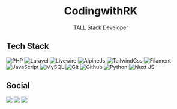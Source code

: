 <h1 align="center">CodingwithRK</h1>
<p align="center">TALL Stack Developer</p>

## Tech Stack

![PHP](https://img.shields.io/badge/-PHP-7a86b8?style=for-the-badge&logo=php&logoColor=white)
![Laravel](https://img.shields.io/badge/Laravel-f9322c?style=for-the-badge&logo=laravel&logoColor=white)
![Livewire](https://img.shields.io/badge/Livewire-fb70a9?style=for-the-badge&logo=livewire&logoColor=white)
![AlpineJs](https://img.shields.io/badge/AlpineJs-77c1d2?style=for-the-badge&logo=javascript&logoColor=white)
![TailwindCss](https://img.shields.io/badge/TailwindCss-38bdf8?style=for-the-badge&logo=tailwindcss&logoColor=white)
![Filament](https://img.shields.io/badge/Filament-eab308?style=for-the-badge&logo=laravel&logoColor=white)
![JavaScript](https://img.shields.io/badge/JavaScript-F7DF1E?style=for-the-badge&logo=javascript&logoColor=white)
![MySQL](https://img.shields.io/badge/MySQL-3e6e93?style=for-the-badge&logo=mysql&logoColor=white)
![Git](https://img.shields.io/badge/-Git-F1553A?style=for-the-badge&logo=git&logoColor=white)
![Github](https://img.shields.io/badge/-GitHub-000000?style=for-the-badge&logo=github&logoColor=white)
![Python](https://img.shields.io/badge/-Python-224a6b?style=for-the-badge&logo=python&logoColor=white)
![Nuxt JS](https://img.shields.io/badge/-NuxtJs-00DC82?style=for-the-badge&logo=nuxtdotjs&logoColor=white)


## Social
<div> 
  <a href="https://www.youtube.com/@Codingwith_RK/videos" target="_blank"><img src="https://img.shields.io/badge/YouTube-FF0000?style=for-the-badge&logo=youtube&logoColor=white" target="_blank"></a>
  <a href="https://www.instagram.com/codingwithrk" target="_blank"><img src="https://img.shields.io/badge/instagram-f9322c?style=for-the-badge&logo=instagram&logoColor=white" target="_blank"></a> 
  <a href="https://www.linkedin.com/in/pappalarajkumar/" target="_blank"><img src="https://img.shields.io/badge/-LinkedIn-%230077B5?style=for-the-badge&logo=linkedin&logoColor=white" target="_blank"></a> 
</div>
